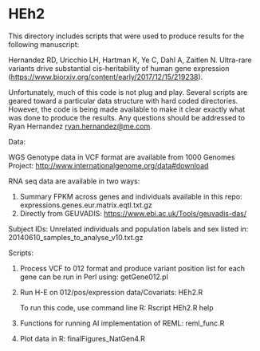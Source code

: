 # HEh2

This directory includes scripts that were used to produce results for the following manuscript:

Hernandez RD, Uricchio LH, Hartman K, Ye C, Dahl A, Zaitlen N. Ultra-rare variants drive substantial cis-heritability of human gene expression (https://www.biorxiv.org/content/early/2017/12/15/219238).

Unfortunately, much of this code is not plug and play. Several scripts are geared toward a particular data structure with hard coded directories. However, the code is being made available to make it clear exactly what was done to produce the results. Any questions should be addressed to Ryan Hernandez <ryan.hernandez@me.com>. 

Data:

WGS Genotype data in VCF format are available from 1000 Genomes Project: http://www.internationalgenome.org/data#download

RNA seq data are available in two ways:
1) Summary FPKM across genes and individuals available in this repo: expressions.genes.eur.matrix.eqtl.txt.gz
2) Directly from GEUVADIS: https://www.ebi.ac.uk/Tools/geuvadis-das/

Subject IDs:
Unrelated individuals and population labels and sex listed in: 20140610_samples_to_analyse_v10.txt.gz


Scripts:

1) Process VCF to 012 format and produce variant position list for each gene can be run in Perl using: getGene012.pl

2) Run H-E on 012/pos/expression data/Covariats: HEh2.R

   To run this code, use command line R:
   Rscript HEh2.R help

3) Functions for running AI implementation of REML: reml_func.R

4) Plot data in R: finalFigures_NatGen4.R